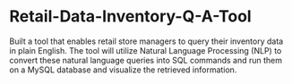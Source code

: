 # Retail-Data-Inventory-Q-A-Tool
Built a tool that enables retail store managers to query their inventory data in plain English. The tool will utilize Natural Language  Processing (NLP) to convert these natural language queries into SQL commands and run them on a MySQL database and visualize the  retrieved information.
